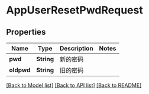 # AppUserResetPwdRequest

## Properties

Name | Type | Description | Notes
------------ | ------------- | ------------- | -------------
**pwd** | **String** | 新的密码 | 
**oldpwd** | **String** | 旧的密码 | 

[[Back to Model list]](../README.md#documentation-for-models) [[Back to API list]](../README.md#documentation-for-api-endpoints) [[Back to README]](../README.md)


